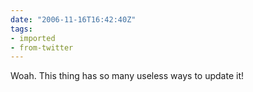 ```yaml
---
date: "2006-11-16T16:42:40Z"
tags:
- imported
- from-twitter
---
```

Woah. This thing has so many useless ways to update it\!
